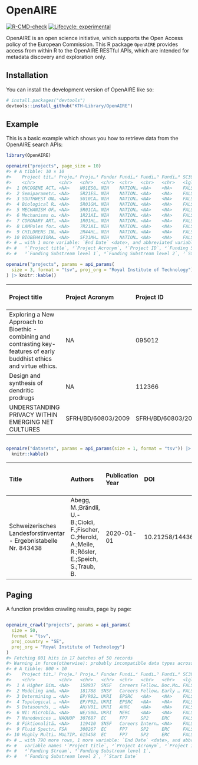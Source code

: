 
<!-- README.md is generated from README.Rmd. Please edit that file -->

# OpenAIRE

<!-- badges: start -->

[![R-CMD-check](https://github.com/KTH-Library/OpenAIRE/actions/workflows/R-CMD-check.yaml/badge.svg)](https://github.com/KTH-Library/OpenAIRE/actions/workflows/R-CMD-check.yaml)
[![Lifecycle:
experimental](https://img.shields.io/badge/lifecycle-experimental-orange.svg)](https://lifecycle.r-lib.org/articles/stages.html#experimental)
<!-- badges: end -->

OpenAIRE is an open science initiative, which supports the Open Access
policy of the European Commission. This R package `OpenAIRE` provides
access from within R to the OpenAIRE RESTful APIs, which are intended
for metadata discovery and exploration only.

## Installation

You can install the development version of OpenAIRE like so:

``` r
# install.packages("devtools")
devtools::install_github("KTH-Library/OpenAIRE")
```

## Example

This is a basic example which shows you how to retrieve data from the
OpenAIRE search APIs:

``` r
library(OpenAIRE)

openaire("projects", page_size = 10) 
#> # A tibble: 10 × 10
#>    Project tit…¹ Proje…² Proje…³ Funder Fundi…⁴ Fundi…⁵ Fundi…⁶ SC39  Start Da…⁷
#>    <chr>         <chr>   <chr>   <chr>  <chr>   <chr>   <chr>   <lgl> <date>    
#>  1 ONCOGENE ACT… <NA>    N01ES0… NIH    NATION… <NA>    <NA>    FALSE 1986-09-30
#>  2 Semiparametr… <NA>    5R21ES… NIH    NATION… <NA>    <NA>    FALSE 2011-02-01
#>  3 SOUTHWEST ON… <NA>    5U10CA… NIH    NATION… <NA>    <NA>    FALSE 1978-01-01
#>  4 Biological R… <NA>    5R01GM… NIH    NATION… <NA>    <NA>    FALSE 1997-07-01
#>  5 MECHANISM OF… <NA>    5R01CA… NIH    NATION… <NA>    <NA>    FALSE 1995-04-01
#>  6 Mechanisms o… <NA>    1R21AI… NIH    NATION… <NA>    <NA>    FALSE 2012-02-06
#>  7 CORONARY ART… <NA>    1R01HL… NIH    NATION… <NA>    <NA>    FALSE 1987-09-30
#>  8 LAMPoles for… <NA>    7R21AI… NIH    NATION… <NA>    <NA>    FALSE 2015-07-01
#>  9 CHILDRENS IN… <NA>    2R44HL… NIH    NATION… <NA>    <NA>    FALSE 2002-09-01
#> 10 BIOBEHAVIORA… <NA>    5F31MH… NIH    NATION… <NA>    <NA>    FALSE 1994-09-01
#> # … with 1 more variable: `End Date` <date>, and abbreviated variable names
#> #   ¹​`Project title`, ²​`Project Acronym`, ³​`Project ID`, ⁴​`Funding Stream`,
#> #   ⁵​`Funding Substream level 1`, ⁶​`Funding Substream level 2`, ⁷​`Start Date`

openaire("projects", params = api_params(
  size = 3, format = "tsv", proj_org = "Royal Institute of Technology")
) |> knitr::kable()
```

| Project title                                                                                                             | Project Acronym    | Project ID         | Funder | Funding Stream     | Funding Substream level 1 | Funding Substream level 2 | SC39  | Start Date | End Date   |
|:--------------------------------------------------------------------------------------------------------------------------|:-------------------|:-------------------|:-------|:-------------------|:--------------------------|:--------------------------|:------|:-----------|:-----------|
| Exploring a New Approach to Bioethic - combining and contrasting key-features of early buddhist ethics and virtue ethics. | NA                 | 095012             | WT     | Medical Humanities | NA                        | NA                        | FALSE | 2011-03-01 | 2011-05-31 |
| Design and synthesis of dendritic prodrugs                                                                                | NA                 | 112366             | AKA    | NA                 | NA                        | NA                        | FALSE | 2006-01-01 | 2007-12-31 |
| UNDERSTANDING PRIVACY WITHIN EMERGING NET CULTURES                                                                        | SFRH/BD/60803/2009 | SFRH/BD/60803/2009 | FCT    | FARH               | NA                        | NA                        | FALSE | 2010-03-01 | 2014-02-28 |

``` r

openaire("datasets", params = api_params(size = 1, format = "tsv")) |> 
  knitr::kable()
```

| Title                                                            | Authors                                                                                              | Publication Year | DOI              | Download From                      | Publication type | Journal | Funder | Project Name (GA Number) | Access |
|:-----------------------------------------------------------------|:-----------------------------------------------------------------------------------------------------|:-----------------|:-----------------|:-----------------------------------|:-----------------|:--------|:-------|:-------------------------|:-------|
| Schweizerisches Landesforstinventar - Ergebnistabelle Nr. 843438 | Abegg, M.;Brändli, U.-B.;Cioldi, F.;Fischer, C.;Herold, A.;Meile, R.;Rösler, E.;Speich, S.;Traub, B. | 2020-01-01       | 10.21258/1443627 | <https://doi.org/10.21258/1443627> | Dataset          | NA      | NA     | NA                       | NA     |

## Paging

A function provides crawling results, page by page:

``` r

openaire_crawl("projects", params = api_params(
  size = 50,
  format = "tsv", 
  proj_country = "SE",
  proj_org = "Royal Institute of Technology")
)
#> Fetching 801 hits in 17 batches of 50 records
#> Warning in force(otherwise): probably incompatible data types across chunks
#> # A tibble: 800 × 10
#>    Project tit…¹ Proje…² Proje…³ Funder Fundi…⁴ Fundi…⁵ Fundi…⁶ SC39  Start Da…⁷
#>    <chr>         <chr>   <chr>   <chr>  <chr>   <chr>   <chr>   <lgl> <date>    
#>  1 A Higher Dim… <NA>    158937  SNSF   Careers Fellow… Doc.Mo… FALSE 2015-11-01
#>  2 Modeling and… <NA>    181788  SNSF   Careers Fellow… Early … FALSE 2018-08-01
#>  3 Determining … <NA>    EP/R02… UKRI   EPSRC   <NA>    <NA>    FALSE 2018-08-12
#>  4 Topological … <NA>    EP/P02… UKRI   EPSRC   <NA>    <NA>    FALSE 2017-08-31
#>  5 Datasounds, … <NA>    AH/V01… UKRI   AHRC    <NA>    <NA>    FALSE 2022-01-04
#>  6 NI: Microbia… <NA>    NE/S00… UKRI   NERC    <NA>    <NA>    FALSE 2018-12-31
#>  7 Nanodevices … NAQUOP  307687  EC     FP7     SP2     ERC     FALSE 2013-04-01
#>  8 Fiktionalitä… <NA>    119410  SNSF   Careers Intern… <NA>    FALSE 2007-10-01
#>  9 Fluid Spectr… FSA     308267  EC     FP7     SP2     ERC     FALSE 2012-11-01
#> 10 Highly Multi… MULTIP… 615458  EC     FP7     SP2     ERC     FALSE 2014-04-01
#> # … with 790 more rows, 1 more variable: `End Date` <date>, and abbreviated
#> #   variable names ¹​`Project title`, ²​`Project Acronym`, ³​`Project ID`,
#> #   ⁴​`Funding Stream`, ⁵​`Funding Substream level 1`,
#> #   ⁶​`Funding Substream level 2`, ⁷​`Start Date`
```
